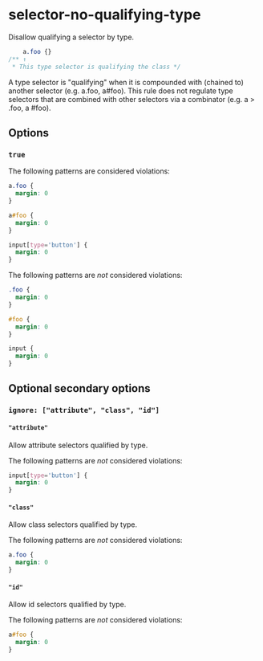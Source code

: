 # selector-no-qualifying-type

Disallow qualifying a selector by type.

```css
    a.foo {}
/** ↑
 * This type selector is qualifying the class */
```

A type selector is "qualifying" when it is compounded with (chained to) another selector (e.g. a.foo, a#foo). This rule does not regulate type selectors that are combined with other selectors via a combinator (e.g. a > .foo, a #foo).

## Options

### `true`

The following patterns are considered violations:

```css
a.foo {
  margin: 0
}
```

```css
a#foo {
  margin: 0
}
```

```css
input[type='button'] {
  margin: 0
}
```

The following patterns are *not* considered violations:

```css
.foo {
  margin: 0
}
```

```css
#foo {
  margin: 0
}
```

```css
input {
  margin: 0
}
```

## Optional secondary options

### `ignore: ["attribute", "class", "id"]`

#### `"attribute"`

Allow attribute selectors qualified by type.

The following patterns are *not* considered violations:

```css
input[type='button'] {
  margin: 0
}
```

#### `"class"`

Allow class selectors qualified by type.

The following patterns are *not* considered violations:

```css
a.foo {
  margin: 0
}
```

#### `"id"`

Allow id selectors qualified by type.

The following patterns are *not* considered violations:

```css
a#foo {
  margin: 0
}
```
